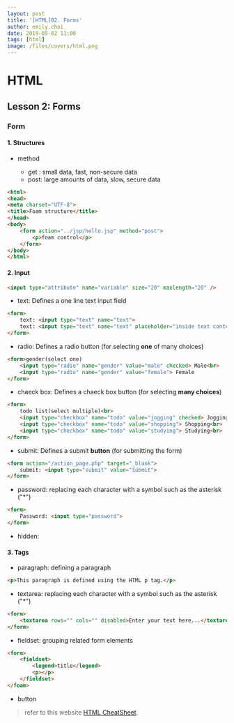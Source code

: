 ```yaml
---
layout: post
title: '[HTML]02. Forms'
author: emily.choi
date: 2019-05-02 11:00
tags: [html]
image: /files/covers/html.png
---
```

# HTML

## Lesson 2: Forms

### **Form** 

#### 1. Structures
- method
 
	- get : small data, fast, non-secure data
	- post: large amounts of data, slow, secure data

 
```html
<html>
<head>
<meta charset="UTF-8">
<title>Foam structure</title>
</head>
<body>
	<form action="../jsp/hello.jsp" method="post">
		<p>foam control</p>
	</form>
</body>
</html>
```

#### 2. Input
	
```html	
<input type="attribute" name="variable" size="20" maxlength="20" />
```

- text: Defines a one line text input field

```html
<form>
	text: <input type="text" name="text">
	text: <input type="text" name="text" placeholder="inside text content">
</form>
```

- radio: Defines a radio button (for selecting **one** of many choices)

```html
<form>gender(select one) 
	<input type="radio" name="gender" value="male" checked> Male<br>
	<input type="radio" name="gender" value="female"> Female
</form>
```

- chaeck box: Defines a chaeck box button (for selecting **many choices**)

```html
<form>
	todo list(select multiple)<br>
	<input type="checkbox" name="todo" value="jogging" checked> Jogging<br>
	<input type="checkbox" name="todo" value="shopping"> Shopping<br>
	<input type="checkbox" name="todo" value="studying"> Studying<br>
</form>
```

- submit: Defines a submit **button** (for submitting the form)

```html
<form action="/action_page.php" target="_blank">
	submit: <input type="submit" value="Submit">
</form>
```

- password: replacing each character with a symbol such as the asterisk ("*")

```html
<form>
	Password: <input type="password">
</form>
```

- hidden:

#### 3. Tags

- paragraph: defining a paragraph

```html
<p>This paragraph is defined using the HTML p tag.</p>
```

- textarea: replacing each character with a symbol such as the asterisk ("*")

```html
<form>
	<textarea rows="" cols="" disabled>Enter your text here...</textarea>
</form>
```

- fieldset: grouping related form elements

```html
<form>
	<fieldset>
		<legend>title</legend>
		<p></p>
	</fieldset>
</foam> 
```

- button


> refer to this website [HTML CheatSheet](https://htmlcheatsheet.com/).

